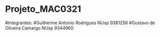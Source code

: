 # Projeto_MAC0321
#Integrantes:
#Guilherme Antonio Rodrigues   NUsp 9381256
#Gustavo de Oliveira Camargo   NUsp 9344960
